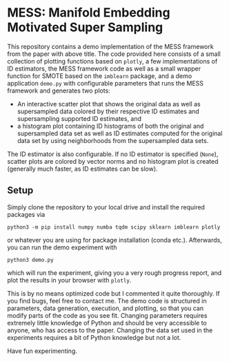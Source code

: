 # MESS: Manifold Embedding Motivated Super Sampling

This repository contains a demo implementation of the MESS framework from the paper with above title.
The code provided here consists of a small collection of plotting functions based on `plotly`, a few implementations of ID estimators, the MESS framework code as well as a small wrapper function for SMOTE based on the `imblearn` package, and a demo application `demo.py` with configurable parameters that runs the MESS framework and generates two plots:

- An interactive scatter plot that shows the original data as well as supersampled data colored by their respective ID estimates and supersampling supported ID estimates, and
- a histogram plot containing ID histograms of both the original and supersampled data set as well as ID estimates computed for the original data set by using neighborhoods from the supersampled data sets.

The ID estimator is also configurable.
If no ID estimator is specified (`None`), scatter plots are colored by vector norms and no histogram plot is created (generally much faster, as ID estimates can be slow).

## Setup

Simply clone the repository to your local drive and install the required packages via

`python3 -m pip install numpy numba tqdm scipy sklearn imblearn plotly`

or whatever you are using for package installation (conda etc.).
Afterwards, you can run the demo experiment with

`python3 demo.py`

which will run the experiment, giving you a very rough progress report, and plot the results in your browser with `plotly`.

This is by no means optimized code but I commented it quite thoroughly.
If you find bugs, feel free to contact me.
The demo code is structured in parameters, data generation, execution, and plotting, so that you can modify parts of the code as you see fit.
Changing parameters requires extremely little knowledge of Python and should be very accessible to anyone, who has access to the paper.
Changing the data set used in the experiments requires a bit of Python knowledge but not a lot.

Have fun experimenting.

